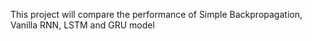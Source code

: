 This project will compare the performance of Simple Backpropagation, Vanilla RNN, LSTM and GRU model
